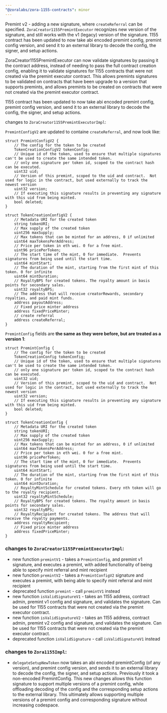 ```yaml
---
"@zoralabs/zora-1155-contracts": minor
---
```


Premint v2 - adding a new signature, where `createReferral` can be specified.  `ZoraCreator1155PremintExecutor` recognizes new version of the signature, and still works with the v1 (legacy) version of the signature.  1155 contract has been updated to now take abi encoded premint config, premint config version, and send it to an external library to decode the config, the signer, and setup actions.

ZoraCreator1155PremintExecutor can now validate signatures by passing it the contract address, instead of needing to pass the full contract creation config, enabling it to validate signatures for 1155 contracts that were not created via the premint executor contract.  This allows premints signatures to be validated on contracts that have been upgrade to a version that supports premints, and allows premints to be created on contracts that were not created via the premint executor contract.

1155 contract has been updated to now take abi encoded premint config, premint config version, and send it to an external library to decode the config, the signer, and setup actions.  

changes to `ZoraCreator1155PremintExecutorImpl`:

`PremintConfigV2` are updated to containe `createReferral`, and now look like:
```solidity
struct PremintConfigV2 {
    // The config for the token to be created
    TokenCreationConfigV2 tokenConfig;
    // Unique id of the token, used to ensure that multiple signatures can't be used to create the same intended token.
    // only one signature per token id, scoped to the contract hash can be executed.
    uint32 uid;
    // Version of this premint, scoped to the uid and contract.  Not used for logic in the contract, but used externally to track the newest version
    uint32 version;
    // If executing this signature results in preventing any signature with this uid from being minted.
    bool deleted;
}

struct TokenCreationConfigV2 {
    // Metadata URI for the created token
    string tokenURI;
    // Max supply of the created token
    uint256 maxSupply;
    // Max tokens that can be minted for an address, 0 if unlimited
    uint64 maxTokensPerAddress;
    // Price per token in eth wei. 0 for a free mint.
    uint96 pricePerToken;
    // The start time of the mint, 0 for immediate.  Prevents signatures from being used until the start time.
    uint64 mintStart;
    // The duration of the mint, starting from the first mint of this token. 0 for infinite
    uint64 mintDuration;
    // RoyaltyBPS for created tokens. The royalty amount in basis points for secondary sales.
    uint32 royaltyBPS;
    // The address that will receive creatorRewards, secondary royalties, and paid mint funds.
    address payoutAddress;
    // Fixed price minter address
    address fixedPriceMinter;
    // create referral
    address createReferral;
}
```
`PremintConfig` fields are **the same as they were before, but are treated as a version 1**:

```solidity
struct PremintConfig {
    // The config for the token to be created
    TokenCreationConfig tokenConfig;
    // Unique id of the token, used to ensure that multiple signatures can't be used to create the same intended token.
    // only one signature per token id, scoped to the contract hash can be executed.
    uint32 uid;
    // Version of this premint, scoped to the uid and contract.  Not used for logic in the contract, but used externally to track the newest version
    uint32 version;
    // If executing this signature results in preventing any signature with this uid from being minted.
    bool deleted;
}

struct TokenCreationConfig {
    // Metadata URI for the created token
    string tokenURI;
    // Max supply of the created token
    uint256 maxSupply;
    // Max tokens that can be minted for an address, 0 if unlimited
    uint64 maxTokensPerAddress;
    // Price per token in eth wei. 0 for a free mint.
    uint96 pricePerToken;
    // The start time of the mint, 0 for immediate.  Prevents signatures from being used until the start time.
    uint64 mintStart;
    // The duration of the mint, starting from the first mint of this token. 0 for infinite
    uint64 mintDuration;
    // RoyaltyMintSchedule for created tokens. Every nth token will go to the royalty recipient.
    uint32 royaltyMintSchedule;
    // RoyaltyBPS for created tokens. The royalty amount in basis points for secondary sales.
    uint32 royaltyBPS;
    // RoyaltyRecipient for created tokens. The address that will receive the royalty payments.
    address royaltyRecipient;
    // Fixed price minter address
    address fixedPriceMinter;
}
```

### changes to `ZoraCreator1155PremintExecutorImpl`:

* new function `premintV1` - takes a `PremintConfig`, and premint v1 signature, and executes a premint, with added functionality of being able to specify mint referral and mint recipient
* new function `premintV2` - takes a `PremintConfigV2` signature and executes a premint, with being able to specify mint referral and mint recipient
* deprecated function `premint` - call `premintV1` instead
* new function `isValidSignatureV1` - takes an 1155 address, contract admin, premint v1 config and signature,  and validates the signature.  Can be used for 1155 contracts that were not created via the premint executor contract.
* new function `isValidSignatureV2` - takes an 1155 address, contract admin, premint v2 config and signature,  and validates the signature.  Can be used for 1155 contracts that were not created via the premint executor contract.
* deprecated function `isValidSignature` - call `isValidSignatureV1` instead

### changes to `Zora1155Impl`:

* `delegateSetupNewToken` now takes an abi encoded premintConfig (of any version), and premint config version, and sends it to an external library to decode the config, the signer, and setup actions.  Previously it took a non-encoded PremintConfig.  This new changes allows this function signature to support multiple versions of a premint config, while offloading decoding of the config and the corresponding setup actions to the external library.  This ultimately allows supporting multiple versions of a premint config and corresponding signature without increasing codespace.